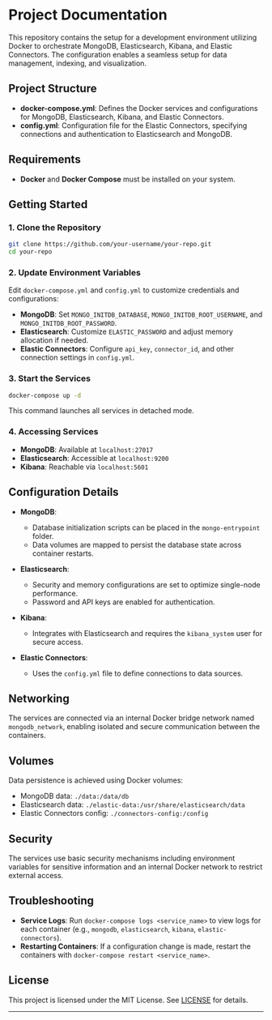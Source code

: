 
# Project Documentation

This repository contains the setup for a development environment utilizing Docker to orchestrate MongoDB, Elasticsearch, Kibana, and Elastic Connectors. The configuration enables a seamless setup for data management, indexing, and visualization.

## Project Structure

- **docker-compose.yml**: Defines the Docker services and configurations for MongoDB, Elasticsearch, Kibana, and Elastic Connectors.
- **config.yml**: Configuration file for the Elastic Connectors, specifying connections and authentication to Elasticsearch and MongoDB.

## Requirements

- **Docker** and **Docker Compose** must be installed on your system.

## Getting Started

### 1. Clone the Repository
   ```bash
   git clone https://github.com/your-username/your-repo.git
   cd your-repo
   ```

### 2. Update Environment Variables
   Edit `docker-compose.yml` and `config.yml` to customize credentials and configurations:
   
   - **MongoDB**: Set `MONGO_INITDB_DATABASE`, `MONGO_INITDB_ROOT_USERNAME`, and `MONGO_INITDB_ROOT_PASSWORD`.
   - **Elasticsearch**: Customize `ELASTIC_PASSWORD` and adjust memory allocation if needed.
   - **Elastic Connectors**: Configure `api_key`, `connector_id`, and other connection settings in `config.yml`.

### 3. Start the Services
   ```bash
   docker-compose up -d
   ```

   This command launches all services in detached mode.

### 4. Accessing Services

- **MongoDB**: Available at `localhost:27017`
- **Elasticsearch**: Accessible at `localhost:9200`
- **Kibana**: Reachable via `localhost:5601`

## Configuration Details

- **MongoDB**:
  - Database initialization scripts can be placed in the `mongo-entrypoint` folder.
  - Data volumes are mapped to persist the database state across container restarts.

- **Elasticsearch**:
  - Security and memory configurations are set to optimize single-node performance.
  - Password and API keys are enabled for authentication.

- **Kibana**:
  - Integrates with Elasticsearch and requires the `kibana_system` user for secure access.

- **Elastic Connectors**:
  - Uses the `config.yml` file to define connections to data sources.

## Networking

The services are connected via an internal Docker bridge network named `mongodb_network`, enabling isolated and secure communication between the containers.

## Volumes

Data persistence is achieved using Docker volumes:
- MongoDB data: `./data:/data/db`
- Elasticsearch data: `./elastic-data:/usr/share/elasticsearch/data`
- Elastic Connectors config: `./connectors-config:/config`

## Security

The services use basic security mechanisms including environment variables for sensitive information and an internal Docker network to restrict external access.

## Troubleshooting

- **Service Logs**: Run `docker-compose logs <service_name>` to view logs for each container (e.g., `mongodb`, `elasticsearch`, `kibana`, `elastic-connectors`).
- **Restarting Containers**: If a configuration change is made, restart the containers with `docker-compose restart <service_name>`.

## License

This project is licensed under the MIT License. See [LICENSE](LICENSE) for details.

---

